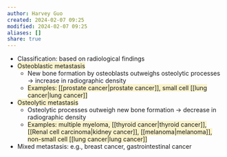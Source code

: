 ```yaml
---
author: Harvey Guo
created: 2024-02-07 09:25
modified: 2024-02-07 09:25
aliases: []
share: true
---
```

- Classification: based on radiological findings 
- <span style="background:rgba(240, 200, 0, 0.2)">Osteoblastic metastasis</span>
	- New bone formation by osteoblasts outweighs osteolytic processes → increase in radiographic density
	- <span style="background:rgba(240, 200, 0, 0.2)">Examples: [[prostate cancer|prostate cancer]], small cell [[lung cancer|lung cancer]]</span>
- <span style="background:rgba(240, 200, 0, 0.2)">Osteolytic metastasis</span>
	- Osteolytic processes outweigh new bone formation → decrease in radiographic density
	- <span style="background:rgba(240, 200, 0, 0.2)">Examples: multiple myeloma, [[thyroid cancer|thyroid cancer]], [[Renal cell carcinoma|kidney cancer]], [[melanoma|melanoma]], non-small cell [[lung cancer|lung cancer]]</span>
- Mixed metastasis: e.g., breast cancer, gastrointestinal cancer
